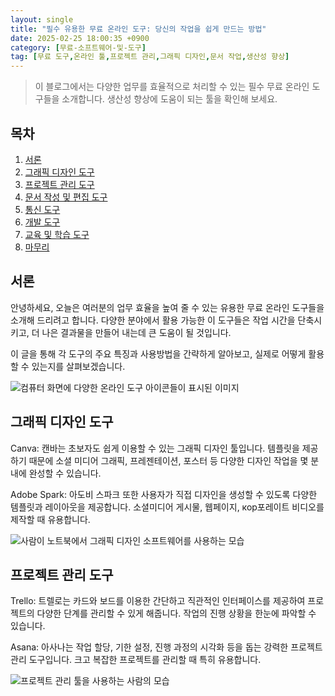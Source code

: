 ```yaml
---
layout: single
title: "필수 유용한 무료 온라인 도구: 당신의 작업을 쉽게 만드는 방법"
date: 2025-02-25 18:00:35 +0900
category: [무료-소프트웨어-및-도구]
tag: [무료 도구,온라인 툴,프로젝트 관리,그래픽 디자인,문서 작업,생산성 향상]
---
```

  
> 이 블로그에서는 다양한 업무를 효율적으로 처리할 수 있는 필수 무료 온라인 도구들을 소개합니다. 생산성 향상에 도움이 되는 툴을 확인해 보세요.

## 목차
1. [서론](#서론)
2. [그래픽 디자인 도구](#그래픽-디자인-도구)
3. [프로젝트 관리 도구](#프로젝트-관리-도구)
4. [문서 작성 및 편집 도구](#문서-작성-및-편집-도구)
5. [통신 도구](#통신-도구)
6. [개발 도구](#개발-도구)
7. [교육 및 학습 도구](#교육-및-학습-도구)
8. [마무리](#마무리)

## 서론

안녕하세요, 오늘은 여러분의 업무 효율을 높여 줄 수 있는 유용한 무료 온라인 도구들을 소개해 드리려고 합니다. 다양한 분야에서 활용 가능한 이 도구들은 작업 시간을 단축시키고, 더 나은 결과물을 만들어 내는데 큰 도움이 될 것입니다.


이 글을 통해 각 도구의 주요 특징과 사용방법을 간략하게 알아보고, 실제로 어떻게 활용할 수 있는지를 살펴보겠습니다.


![컴퓨터 화면에 다양한 온라인 도구 아이콘들이 표시된 이미지](undefined)



## 그래픽 디자인 도구

Canva: 캔바는 초보자도 쉽게 이용할 수 있는 그래픽 디자인 툴입니다. 템플릿을 제공하기 때문에 소셜 미디어 그래픽, 프레젠테이션, 포스터 등 다양한 디자인 작업을 몇 분 내에 완성할 수 있습니다.


Adobe Spark: 아도비 스파크 또한 사용자가 직접 디자인을 생성할 수 있도록 다양한 템플릿과 레이아웃을 제공합니다. 소셜미디어 게시물, 웹페이지, кор포레이트 비디오를 제작할 때 유용합니다.


![사람이 노트북에서 그래픽 디자인 소프트웨어를 사용하는 모습](undefined)



## 프로젝트 관리 도구

Trello: 트렐로는 카드와 보드를 이용한 간단하고 직관적인 인터페이스를 제공하여 프로젝트의 다양한 단계를 관리할 수 있게 해줍니다. 작업의 진행 상황을 한눈에 파악할 수 있습니다.


Asana: 아사나는 작업 할당, 기한 설정, 진행 과정의 시각화 등을 돕는 강력한 프로젝트 관리 도구입니다. 크고 복잡한 프로젝트를 관리할 때 특히 유용합니다.


![프로젝트 관리 툴을 사용하는 사람의 모습](undefined)

